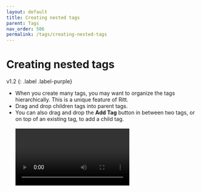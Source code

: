 ```yaml
---
layout: default
title: Creating nested tags
parent: Tags
nav_order: 506
permalink: /tags/creating-nested-tags
---
```


# Creating nested tags
v1.2
{: .label .label-purple}

- When you create many tags, you may want to organize the tags hierarchically. This is a unique feature of Ritt.
- Drag and drop children tags into parent tags.
- You can also drag and drop the **Add Tag** button in between two tags, or on top of an existing tag, to add a child tag.<br/><br/>
  <video autoplay loop controls>
    <source src="/img/v1.0-MP4-Creating-Nested-Tags.mp4" type="video/mp4">
  </video>
